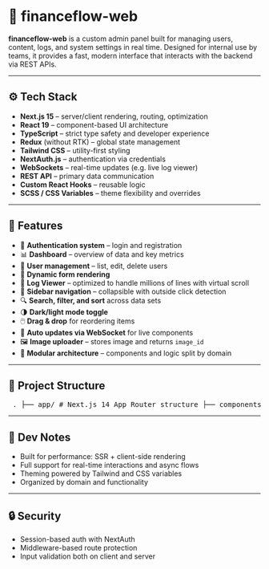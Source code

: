 # 💼 financeflow-web

**financeflow-web** is a custom admin panel built for managing users, content, logs, and system settings in real time. Designed for internal use by teams, it provides a fast, modern interface that interacts with the backend via REST APIs.

---

## ⚙️ Tech Stack

-   **Next.js 15** – server/client rendering, routing, optimization
-   **React 19** – component-based UI architecture
-   **TypeScript** – strict type safety and developer experience
-   **Redux** (without RTK) – global state management
-   **Tailwind CSS** – utility-first styling
-   **NextAuth.js** – authentication via credentials
-   **WebSockets** – real-time updates (e.g. live log viewer)
-   **REST API** – primary data communication
-   **Custom React Hooks** – reusable logic
-   **SCSS / CSS Variables** – theme flexibility and overrides

---

## 🚀 Features

-   🔐 **Authentication system** – login and registration
-   📊 **Dashboard** – overview of data and key metrics
-   👤 **User management** – list, edit, delete users
-   🧾 **Dynamic form rendering**
-   📜 **Log Viewer** – optimized to handle millions of lines with virtual scroll
-   🧠 **Sidebar navigation** – collapsible with outside click detection
-   🔍 **Search, filter, and sort** across data sets
-   🌗 **Dark/light mode toggle**
-   🖱️ **Drag & drop** for reordering items
-   🔄 **Auto updates via WebSocket** for live components
-   🖼️ **Image uploader** – stores image and returns `image_id`
-   🧱 **Modular architecture** – components and logic split by domain

---

## 📁 Project Structure

<pre> . ├── app/ # Next.js 14 App Router structure ├── components/ # Reusable UI components ├── constants/ # Global constants ├── lib/ # Logic utilities (e.g. API, auth, etc.) ├── prisma/ # Prisma schema and DB config ├── public/ # Static assets (images, fonts, etc.) ├── styles/ # Global styles and Tailwind config ├── types/ # Global TypeScript types ├── utils/ # Helpers and utility functions ├── .github/workflows/ # GitHub Actions CI/CD workflows ├── .env, .env.local # Environment variables ├── docker-compose.yml # Docker service configuration ├── Dockerfile # Docker build config ├── next.config.ts # Next.js config ├── postcss.config.mjs # PostCSS plugins for Tailwind ├── tailwind.config.ts # Tailwind CSS setup ├── tsconfig.json # TypeScript compiler config └── README.md # Project documentation </pre>

---

## 🧪 Dev Notes

-   Built for performance: SSR + client-side rendering
-   Full support for real-time interactions and async flows
-   Theming powered by Tailwind and CSS variables
-   Organized by domain and functionality

---

## 🔒 Security

-   Session-based auth with NextAuth
-   Middleware-based route protection
-   Input validation both on client and server
